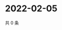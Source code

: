 # 2022-02-05

共 0 条

<!-- BEGIN WEIBO -->
<!-- 最后更新时间 Sat Feb 05 2022 16:13:35 GMT+0800 (China Standard Time) -->

<!-- END WEIBO -->
